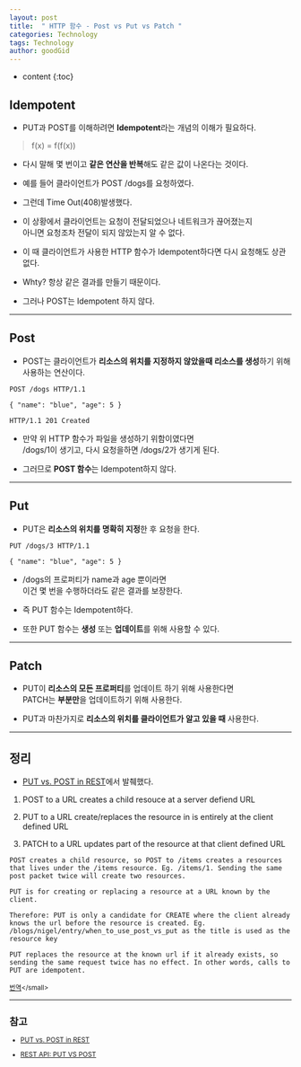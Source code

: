 ```yaml
---
layout: post
title:  " HTTP 함수 - Post vs Put vs Patch "
categories: Technology
tags: Technology
author: goodGid
---
```

* content
{:toc}

## Idempotent

* PUT과 POST를 이해하려면 **Idempotent**라는 개념의 이해가 필요하다.

> f(x) = f(f(x))

* 다시 말해 몇 번이고 **같은 연산을 반복**해도 같은 값이 나온다는 것이다. 

* 예를 들어 클라이언트가 POST /dogs를 요청하였다.

* 그런데 Time Out(408)발생했다.

* 이 상황에서 클라이언트는 요청이 전달되었으나 네트워크가 끊어졌는지 <br> 아니면 요청조차 전달이 되지 않았는지 알 수 없다.

* 이 때 클라이언트가 사용한 HTTP 함수가 Idempotent하다면 다시 요청해도 상관 없다. 

* Whty? 항상 같은 결과를 만들기 때문이다. 

* 그러나 POST는 Idempotent 하지 않다.










---

## Post

* POST는 클라이언트가 **리소스의 위치를 지정하지 않았을때 리소스를 생성**하기 위해 사용하는 연산이다.

```
POST /dogs HTTP/1.1

{ "name": "blue", "age": 5 }

HTTP/1.1 201 Created
```

* 만약 위 HTTP 함수가 파일을 생성하기 위함이였다면  <br> /dogs/1이 생기고, 다시 요청을하면 /dogs/2가 생기게 된다.

* 그러므로 **POST 함수**는 Idempotent하지 않다.


---

## Put

* PUT은 **리소스의 위치를 명확히 지정**한 후 요청을 한다.

```
PUT /dogs/3 HTTP/1.1

{ "name": "blue", "age": 5 }
```

* /dogs의 프로퍼티가 name과 age 뿐이라면 <br> 이건 몇 번을 수행하더라도 같은 결과를 보장한다. 

* 즉 PUT 함수는 Idempotent하다.

* 또한 PUT 함수는 **생성** 또는 **업데이트**를 위해 사용할 수 있다.



---

## Patch

* PUT이 **리소스의 모든 프로퍼티**를 업데이트 하기 위해 사용한다면 <br> PATCH는 **부분만**을 업데이트하기 위해 사용한다. 

* PUT과 마찬가지로 **리소스의 위치를 클라이언트가 알고 있을 때** 사용한다.

---

## 정리


* [PUT vs. POST in REST](https://stackoverflow.com/questions/630453/put-vs-post-in-rest)에서 발췌했다.

1. POST to a URL creates a child resouce at a server defiend URL

2. PUT to a URL create/replaces the resource in is entirely at the client defined URL

3. PATCH to a URL updates part of the resource at that client defined URL


```
POST creates a child resource, so POST to /items creates a resources that lives under the /items resource. Eg. /items/1. Sending the same post packet twice will create two resources.

PUT is for creating or replacing a resource at a URL known by the client.

Therefore: PUT is only a candidate for CREATE where the client already knows the url before the resource is created. Eg. /blogs/nigel/entry/when_to_use_post_vs_put as the title is used as the resource key

PUT replaces the resource at the known url if it already exists, so sending the same request twice has no effect. In other words, calls to PUT are idempotent.
```

<small>[번역](https://translate.google.co.kr/?hl=ko&#en/ko/POST%20creates%20a%20child%20resource%2C%20so%20POST%20to%20%2Fitems%20creates%20a%20resources%20that%20lives%20under%20the%20%2Fitems%20resource.%20Eg.%20%2Fitems%2F1.%20Sending%20the%20same%20post%20packet%20twice%20will%20create%20two%20resources.%0A%0APUT%20is%20for%20creating%20or%20replacing%20a%20resource%20at%20a%20URL%20known%20by%20the%20client.%0A%0ATherefore%3A%20PUT%20is%20only%20a%20candidate%20for%20CREATE%20where%20the%20client%20already%20knows%20the%20url%20before%20the%20resource%20is%20created.%20%0A%0APUT%20replaces%20the%20resource%20at%20the%20known%20url%20if%20it%20already%20exists%2C%20so%20sending%20the%20same%20request%20twice%20has%20no%20effect.%20In%20other%20words%2C%20calls%20to%20PUT%20are%20idempotent.)</small>


---

## 참고

* [PUT vs. POST in REST](https://stackoverflow.com/questions/630453/put-vs-post-in-rest)

* [REST API: PUT VS POST](https://1ambda.github.io/javascripts/rest-api-put-vs-post/)

